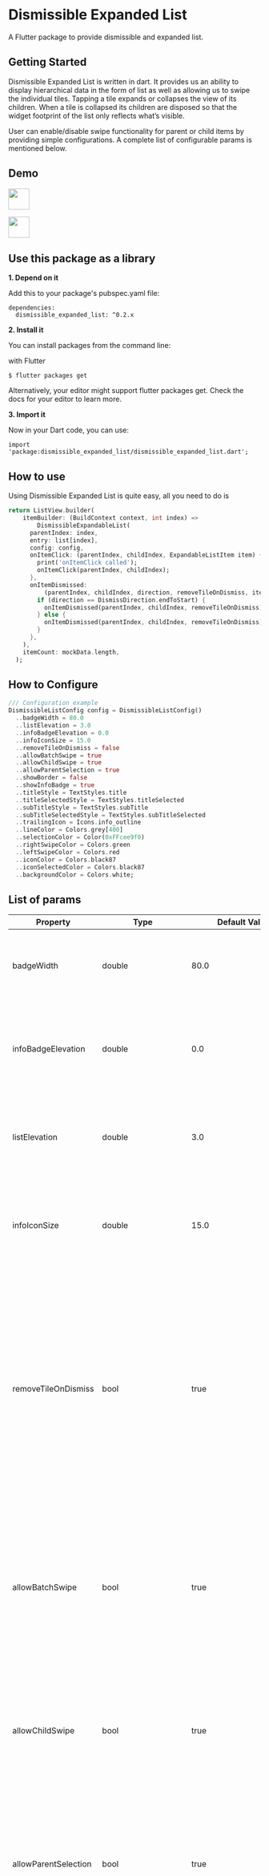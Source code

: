 # Dismissible Expanded List

A Flutter package to provide dismissible and expanded list.

## Getting Started

Dismissible Expanded List is written in dart. It provides us an ability to display hierarchical data in the form of list as well as allowing us to swipe the individual tiles. Tapping a tile expands or collapses the view of its children. When a tile is collapsed its children are disposed so that the widget footprint of the list only reflects what’s visible. 

User can enable/disable swipe functionality for parent or child items by providing simple configurations. A complete list of configurable params is mentioned below.

## Demo

<p>
  <img src="screenshots/Screenshot_20191119-125107.jpg height="42" width="42">
</p>

<p>
  <img src="screenshots/Screenshot_20191119-125113.jpg height="42" width="42">
</p>

Use this package as a library
-----------------------------

**1. Depend on it**

Add this to your package's pubspec.yaml file:

```
dependencies:
  dismissible_expanded_list: ^0.2.x
```

**2. Install it**

You can install packages from the command line:

with Flutter

```
$ flutter packages get
```

Alternatively, your editor might support flutter packages get. Check the docs for your editor to learn more.

**3. Import it**

Now in your Dart code, you can use:

```
import 'package:dismissible_expanded_list/dismissible_expanded_list.dart';
```

How to use
----------

Using Dismissible Expanded List is quite easy, all you need to do is 


```dart
return ListView.builder(
    itemBuilder: (BuildContext context, int index) =>
        DismissibleExpandableList(
      parentIndex: index,
      entry: list[index],
      config: config,
      onItemClick: (parentIndex, childIndex, ExpandableListItem item) {
        print('onItemClick called');
        onItemClick(parentIndex, childIndex);
      },
      onItemDismissed:
          (parentIndex, childIndex, direction, removeTileOnDismiss, item) {
        if (direction == DismissDirection.endToStart) {
          onItemDismissed(parentIndex, childIndex, removeTileOnDismiss);
        } else {
          onItemDismissed(parentIndex, childIndex, removeTileOnDismiss);
        }
      },
    ),
    itemCount: mockData.length,
  );
```

How to Configure
----------------

```dart
/// Configuration example
DismissibleListConfig config = DismissibleListConfig()
  ..badgeWidth = 80.0
  ..listElevation = 3.0
  ..infoBadgeElevation = 0.0
  ..infoIconSize = 15.0
  ..removeTileOnDismiss = false
  ..allowBatchSwipe = true
  ..allowChildSwipe = true
  ..allowParentSelection = true
  ..showBorder = false
  ..showInfoBadge = true
  ..titleStyle = TextStyles.title
  ..titleSelectedStyle = TextStyles.titleSelected
  ..subTitleStyle = TextStyles.subTitle
  ..subTitleSelectedStyle = TextStyles.subTitleSelected
  ..trailingIcon = Icons.info_outline
  ..lineColor = Colors.grey[400]
  ..selectionColor = Color(0xFFcee9f0)
  ..rightSwipeColor = Colors.green
  ..leftSwipeColor = Colors.red
  ..iconColor = Colors.black87
  ..iconSelectedColor = Colors.black87
  ..backgroundColor = Colors.white;
```

List of params
--------------

| Property              | Type                  | Default Value               | Description                                                                                                                                                                                                                                                                           |
|-----------------------|-----------------------|-----------------------------|---------------------------------------------------------------------------------------------------------------------------------------------------------------------------------------------------------------------------------------------------------------------------------------|
| badgeWidth            | double                | 80.0                        | The (optional) param to control badge width displayed at the top right.                                                                                                                                                                                                               |
| infoBadgeElevation    | double                | 0.0                         | The (optional) param to control the card elevation for info badge displayed at the top right.                                                                                                                                                                                         |
| listElevation         | double                | 3.0                         | The (optional) param to control the card elevation for dismissible list item.                                                                                                                                                                                                         |
| infoIconSize          | double                | 15.0                        | The (optional) param to control the size of info icon displayed in-front of the title.                                                                                                                                                                                                |
| removeTileOnDismiss   | bool                  | true                        | The (optional) param to control either to remove dismissible list items from list or to keep them. If `true` item will be remove from the list and the rest of the items will adjust accordingly, else item will stay at its place and a callback with swiped item will be returned.  |
| allowBatchSwipe       | bool                  | true                        | The (optional) param to control parent/batch swipe at once. If `true` parent/batch will be swiped and removed from list, else it wont and will act as a normal list item.                                                                                                             |
| allowChildSwipe       | bool                  | true                        | The (optional) param to control child swipe. If `true` user will be able to swipe the child else it won't and will act as a normal list item.                                                                                                                                         |
| allowParentSelection  | bool                  | true                        | The (optional) param to control parent selection. If `true` by selecting a child parent will also be selected else only child will show as selected.                                                                                                                                  |
| showBorder            | bool                  | false                       | The (optional) param to add an extra border between expanded and other list items when one of the list item is expanded. If `true` an extra border will be added to top and bottom of expanded item to distinguish it from other items else there will be no boarder.                 |
| showInfoBadge         | bool                  | true                        | The (optional) param to control either to show info badge or not. if `true` info badge will be displayed at the top right corner of the dismissible list item.                                                                                                                        |
| titleStyle            | TextStyle             | TextStyles.title            | The (optional) param to set font style of the title.                                                                                                                                                                                                                                  |
| titleSelectedStyle    | TextStyle             | TextStyles.titleSelected    | The (optional) param to set selected font style of the title.                                                                                                                                                                                                                         |
| subTitleStyle         | TextStyle             | TextStyles.subTitle         | The (optional) param to set font style of the sub-title.                                                                                                                                                                                                                              |
| subTitleSelectedStyle | TextStyle             | TextStyles.subTitleSelected | The (optional) param to set selected font style of the sub-title.                                                                                                                                                                                                                     |
| trailingIcon          | IconData              | Icons.info_outline          | The (optional) param to set the trailing icon.                                                                                                                                                                                                                                        |
| lineColor             | Color                 | Colors.grey[400]            | The (optional) param to set the line color of the expanded list item.                                                                                                                                                                                                                 |
| selectionColor        | Color                 | Color(0xFFcee9f0)           | The (optional) param to set the list item selection color.                                                                                                                                                                                                                            |
| rightSwipeColor       | Color                 | Colors.green                | The (optional) param to set the swipe color of the list item when swiped from left to right.                                                                                                                                                                                          |
| leftSwipeColor        | Color                 | Colors.red                  | The (optional) param to set the swipe color of the list item when swiped from right to left.                                                                                                                                                                                          |
| iconColor             | Color                 | Colors.black87              | The (optional) param to set the trailing icon color.                                                                                                                                                                                                                                  |
| iconSelectedColor     | Color                 | Colors.black87              | The (optional) param to set the trailing icon color when list item is selected.                                                                                                                                                                                                       |
| backgroundColor       | Color                 | Colors.white                | The (optional) param to set the background color of list item.                                                                                                                                                                                                                        |
| parentIndex           | int                   | null                        | The (required) param to populate list item data.                                                                                                                                                                                                                                      |
| entry                 | ExpandableListItem    | null                        | The (required) param to populate list item data.                                                                                                                                                                                                                                      |
| config                | DismissibleListConfig | null                        | The (required) param to set the dismissible list item configuration. e.g. background color, trailing icon size etc.                                                                                                                                                                   |
| onItemClick           | OnItemClick           | null                        | The (optional) param to get the call back whenever list item will be tapped.                                                                                                                                                                                                          |
| onItemDismissed       | OnItemDismissed       | null                        | The (optional) param to get the call back whenever list item will be swiped.                                                                                                                                                                                                          |


Complete Example
----------------

```dart
import 'package:dismissible_expanded_list/constants/text_styles.dart';
import 'package:dismissible_expanded_list/widgets/dismissible_expanded_list_widget.dart';
import 'package:dismissible_expanded_list/model/entry.dart';
import 'package:example/mock.dart';
import 'package:flutter/material.dart';
import 'package:dismissible_expanded_list/model/dismissible_list_configuration.dart';

void main() {
  runApp(MyApp());
}

class MyApp extends StatelessWidget {
  @override
  Widget build(BuildContext context) {
    return new MaterialApp(
      home: ExpansionTileSample(),
    );
  }
}

class ExpansionTileSample extends StatefulWidget {
  @override
  _ExpansionTileSampleState createState() => _ExpansionTileSampleState();
}

class _ExpansionTileSampleState extends State<ExpansionTileSample> {
  String title = 'Not Yet Selected';
  String selectedId = '1';
  bool removeTileOnDismiss = true;

  final List<ExpandableListItem> list = mockData;

  @override
  Widget build(BuildContext context) {
    return MaterialApp(
      home: Scaffold(
        appBar: AppBar(
          backgroundColor: Color(0xFF2e6f85),
          title: const Text('ExpansionTile'),
        ),
        body: Material(
          child: MediaQuery.of(context).orientation == Orientation.landscape
              ? Row(
                  children: <Widget>[_buildLeftSide(), _buildRightSide()],
                )
              : Row(
                  children: <Widget>[_buildRightSide()],
                ),
        ),
      ),
    );
  }

  Widget _buildRightSide() {
    /// Configuration example
    DismissibleListConfig config = DismissibleListConfig()
      ..badgeWidth = 80.0
      ..listElevation = 3.0
      ..infoBadgeElevation = 0.0
      ..infoIconSize = 15.0
      ..removeTileOnDismiss = false
      ..allowBatchSwipe = true
      ..allowChildSwipe = true
      ..allowParentSelection = true
      ..showBorder = false
      ..showInfoBadge = true
      ..titleStyle = TextStyles.title
      ..titleSelectedStyle = TextStyles.titleSelected
      ..subTitleStyle = TextStyles.subTitle
      ..subTitleSelectedStyle = TextStyles.subTitleSelected
      ..trailingIcon = Icons.info_outline
      ..lineColor = Colors.grey[400]
      ..selectionColor = Color(0xFFcee9f0)
      ..rightSwipeColor = Colors.green
      ..leftSwipeColor = Colors.red
      ..iconColor = Colors.black87
      ..iconSelectedColor = Colors.black87
      ..backgroundColor = Colors.white;

    return Expanded(
      flex: 1,
      child: ListView.builder(
        itemBuilder: (BuildContext context, int index) =>
            DismissibleExpandableList(
          parentIndex: index,
          entry: list[index],
          config: config,
          onItemClick: (parentIndex, childIndex, ExpandableListItem item) {
            print('onItemClick called');
            onItemClick(parentIndex, childIndex);
          },
          onItemDismissed:
              (parentIndex, childIndex, direction, removeTileOnDismiss, item) {
            if (direction == DismissDirection.endToStart) {
              onItemDismissed(parentIndex, childIndex, removeTileOnDismiss);
            } else {
              onItemDismissed(parentIndex, childIndex, removeTileOnDismiss);
            }
          },
        ),
        itemCount: mockData.length,
      ),
    );
  }

  Widget _buildLeftSide() {
    return Expanded(
      flex: 2,
      child: Container(
        margin: EdgeInsets.only(left: 5.0, top: 5.0, bottom: 5.0, right: 2.0),
        height: double.infinity,
        decoration: BoxDecoration(
            color: Colors.white, borderRadius: BorderRadius.circular(10.0)),
        child: Text(title),
      ),
    );
  }

  // general methods:-----------------------------------------------------------
  void onItemClick(int parentIndex, int childIndex) {
    setState(
      () {
        if (childIndex == -1) {
          title = mockData[parentIndex].title;
          selectedId = mockData[parentIndex].id;

          // setting entry to true
          mockData.forEach((item) => item.reset());
          mockData[parentIndex].selected = true;
        } else {
          selectedId = mockData[parentIndex].children[childIndex].id;
          title = mockData[parentIndex].children[childIndex].title;

          // setting entry to true
          mockData.forEach((item) => item.reset());
          mockData[parentIndex].selected = true;
          mockData[parentIndex].children[childIndex].selected = true;
        }
      },
    );
  }

  void onItemDismissed(
      int parentIndex, int childIndex, bool removeTileOnDismiss) {
    setState(
      () {
        // check to see if user wants to remove swiped items from list
        // if yes then remove item from list
        // else show user a message about swiped item
        if (removeTileOnDismiss) {
          if (childIndex == -1) {
            mockData.removeAt(parentIndex);
          } else {
            // check to see if its the last child
            // if yes, then remove parent as well
            // else, only remove child
            if (mockData[parentIndex].children != null &&
                mockData[parentIndex].children.length > 1) {
              mockData[parentIndex].children.removeAt(childIndex);
            } else {
              mockData.removeAt(parentIndex);
            }
          }
        } else {
          // show user a message that item has been swiped
        }
      },
    );
  }
}

```
